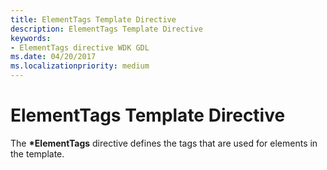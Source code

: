 ```yaml
---
title: ElementTags Template Directive
description: ElementTags Template Directive
keywords:
- ElementTags directive WDK GDL
ms.date: 04/20/2017
ms.localizationpriority: medium
---
```


# ElementTags Template Directive


The **\*ElementTags** directive defines the tags that are used for elements in the template.

 

 




